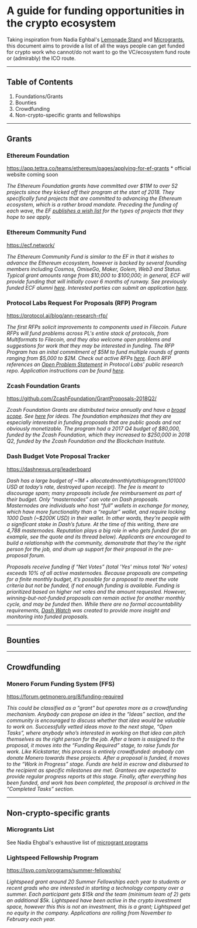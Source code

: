 # A guide for funding opportunities in the crypto ecosystem
Taking inspiration from Nadia Eghbal's [Lemonade Stand](https://github.com/nayafia/lemonade-stand) and [Microgrants](https://github.com/nayafia/microgrants), this document aims to provide a list of all the ways people can get funded for crypto work who cannot/do not want to go the VC/ecosystem fund route or (admirably) the ICO route.

---------
## Table of Contents

1. Foundations/Grants
2. Bounties
3. Crowdfunding
4. Non-crypto-specific grants and fellowships

--------

## Grants

### Ethereum Foundation 
https://app.tettra.co/teams/ethereum/pages/applying-for-ef-grants * official website coming soon

*The Ethereum Foundation grants have committed over $11M to over 52 projects since they kicked off their program at the start of 2018. They specifically fund projects that are committed to advancing the Ethereum ecosystem, which is a rather broad mandate. Preceding the funding of each wave, the EF [publishes a wish list](https://blog.ethereum.org/2018/08/17/ethereum-foundation-grants-update-wave-3/) for the types of projects that they hope to see apply.*

### Ethereum Community Fund
https://ecf.network/

*The Ethereum Community Fund is similar to the EF in that it wishes to advance the Ethereum ecosystem, however is backed by several founding members including Cosmos, OmiseGo, Maker, Golem, Web3 and Status. Typical grant amounts range from $10,000 to $100,000; in general, ECF will provide funding that will initially cover 6 months of runway. See previously funded ECF alumni [here](https://medium.com/ecf-review/meet-the-grantees-ecf-class-of-2018-part-ii-ff46a284a0b1). Interested parties can submit an application [here](https://docs.google.com/forms/d/e/1FAIpQLScJoqPd1VeBLtmjUm4Cde_H12uFjS_a1HkSd8czRhDFCQJCPQ/viewform).*

### Protocol Labs Request For Proposals (RFP) Program
https://protocol.ai/blog/ann-research-rfp/

*The first RFPs solicit improvements to components used in Filecoin. Future RFPs will fund problems across PL's entire stack of protocols, from Multiformats to Filecoin, and they also welcome open problems and suggestions for work that they may be interested in funding. The RFP Program has an inital commitment of $5M to fund multiple rounds of grants ranging from $5,000 to $2M. Check out active RFPs [here](https://github.com/protocol/research-RFPs). Each RFP references an [Open Problem Statement](https://github.com/protocol/research/issues) in Protocol Labs' public research repo. Application instructions can be found [here](https://github.com/protocol/research-RFPs/blob/master/RFP-application-instructions.md).*

### Zcash Foundation Grants
https://github.com/ZcashFoundation/GrantProposals-2018Q2/

*Zcash Foundation Grants are distributed twice annually and have a [broad scope](https://github.com/ZcashFoundation/GrantProposals-2018Q2/). See [here](https://github.com/ZcashFoundation/ZcashFoundation/wiki/Grant-Project-Ideas) for ideas. The foundation emphasizes that they are especially interested in funding proposals that are public goods and not obviously monetizable. The program had a 2017 Q4 budget of $80,000, funded by the Zcash Foundation, which they increased to $250,000 in 2018 Q2, funded by the Zcash Foundation and the Blockchain Institute.*

### Dash Budget Vote Proposal Tracker
https://dashnexus.org/leaderboard

*Dash has a large budget of ~$1M+ allocated monthly to this program (10% of Dash’s block rewards are earmarked for this program, decreasing by ~7% roughly every year). Any money that’s not allocated that month is burned to reduce inflation. Like the other programs, anybody can create a proposal, but they’re incentivized to go through the pre-proposal process first: a formal proposal costs 5 Dash to open (~$1000 USD at today’s rate, destroyed upon receipt). The fee is meant to discourage spam; many proposals include fee reimbursement as part of their budget. Only “masternodes” can vote on Dash proposals. Masternodes are individuals who host “full” wallets in exchange for money, which have more functionality than a “regular” wallet, and require locking 1000 Dash (~$200K USD) in their wallet. In other words, they’re people with a significant stake in Dash’s future. At the time of this writing, there are 4,788 masternodes. Reputation plays a big role in who gets funded (for an example, see the quote and its thread below). Applicants are encouraged to build a relationship with the community, demonstrate that they’re the right person for the job, and drum up support for their proposal in the pre-proposal forum.*

*Proposals receive funding if “Net Votes” (total 'Yes' minus total 'No' votes) exceeds 10% of all active masternodes. Because proposals are competing for a finite monthly budget, it’s possible for a proposal to meet the vote criteria but not be funded, if not enough funding is available. Funding is prioritized based on higher net votes and the amount requested. However, winning-but-not-funded proposals can remain active for another monthly cycle, and may be funded then. While there are no formal accountability requirements, [Dash Watch](https://www.dashwatch.org/) was created to provide more insight and monitoring into funded proposals.*

-------

## Bounties



------

## Crowdfunding

### Monero Forum Funding System (FFS)
https://forum.getmonero.org/8/funding-required

*This could be classified as a "grant" but operates more as a crowdfunding mechanism. Anybody can propose an idea in the “Ideas” section, and the community is encouraged to discuss whether that idea would be valuable to work on. Successfully vetted ideas move to the next stage, “Open Tasks”, where anybody who’s interested in working on that idea can pitch themselves as the right person for the job. After a team is assigned to the proposal, it moves into the “Funding Required” stage, to raise funds for work. Like Kickstarter, this process is entirely crowdfunded: anybody can donate Monero towards these projects. After a proposal is funded, it moves to the “Work in Progress” stage. Funds are held in escrow and disbursed to the recipient as specific milestones are met. Grantees are expected to provide regular progress reports at this stage. Finally, after everything has been funded, and work has been completed, the proposal is archived in the “Completed Tasks” section.*

------

## Non-crypto-specific grants

### Microgrants List
See Nadia Ehgbal's exhaustive list of [microgrant programs](https://github.com/nayafia/microgrants)

### Lightspeed Fellowship Program
https://lsvp.com/programs/summer-fellowship/

*Lightspeed grant around 20 Summer Fellowships each year to students or recent grads who are interested in starting a technology company over a summer. Each participant gets $15k and the team (minimum team of 2) gets an additional $5k. Lightspeed have been active in the crypto investment space, however this this is not an investment, this is a grant; Lightspeed get no equity in the company. Applications are rolling from November to February each year.*
